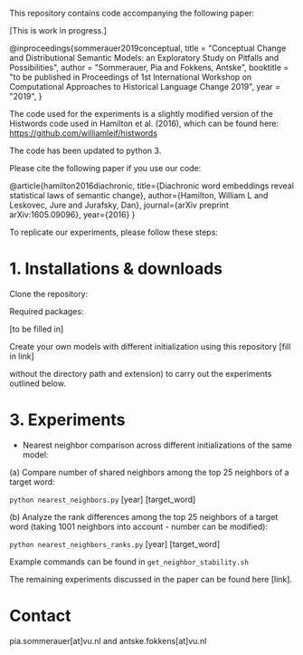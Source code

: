 This repository contains code accompanying the following paper:

[This is work in progress.]


@inproceedings{sommerauer2019conceptual,
    title = "Conceptual Change and Distributional Semantic Models:
              an Exploratory Study on Pitfalls and Possibilities",
    author = "Sommerauer, Pia  and Fokkens, Antske",
    booktitle = "to be published in Proceedings of 1st International Workshop
                  on Computational Approaches to Historical Language Change 2019",
    year = "2019",
}

The code used for the experiments is a slightly modified version of the Histwords code used in Hamilton et al. (2016), which can be found here: https://github.com/williamleif/histwords

The code has been updated to python 3.

Please cite the following paper if you use our code:

@article{hamilton2016diachronic,
  title={Diachronic word embeddings reveal statistical laws of semantic change},
  author={Hamilton, William L and Leskovec, Jure and Jurafsky, Dan},
  journal={arXiv preprint arXiv:1605.09096},
  year={2016}
}

To replicate our experiments, please follow these steps:

# 1. Installations & downloads

Clone the repository:

Required packages:

[to be filled in]

Create your own models with different initialization using this repository [fill in link]

without the directory path and extension) to carry out the experiments outlined below.

# 3. Experiments


* Nearest neighbor comparison across different initializations of the same model:

(a) Compare number of shared neighbors among the top 25 neighbors of a target word:

`python nearest_neighbors.py` [year] [target_word]

(b) Analyze the rank differences among the top 25 neighbors of a target word (taking 1001 neighbors into account - number can be modified):

`python nearest_neighbors_ranks.py` [year] [target_word]

Example commands can be found in `get_neighbor_stability.sh`

The remaining experiments discussed in the paper can be found here [link]. 

# Contact

pia.sommerauer[at]vu.nl and antske.fokkens[at]vu.nl
